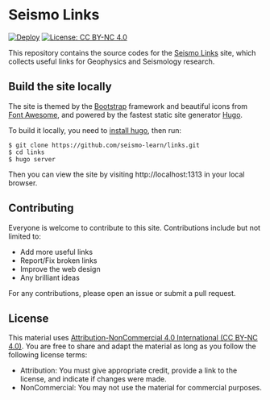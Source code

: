 # Seismo Links

[![Deploy](https://github.com/seismo-learn/links/actions/workflows/deploy.yml/badge.svg)](https://github.com/seismo-learn/links/actions/workflows/deploy.yml)
[![License: CC BY-NC 4.0](https://img.shields.io/badge/License-CC%20BY--NC%204.0-blue.svg)](https://creativecommons.org/licenses/by-nc/4.0/deed.en)

This repository contains the source codes for the [Seismo Links](https://seismo-learn.org/links/)
site, which collects useful links for Geophysics and Seismology research.

## Build the site locally

The site is themed by the [Bootstrap](https://getbootstrap.com/) framework and
beautiful icons from [Font Awesome](https://fontawesome.com/), and powered by
the fastest static site generator [Hugo](https://gohugo.io/).

To build it locally, you need to [install hugo](https://gohugo.io/getting-started/installing/),
then run:

```
$ git clone https://github.com/seismo-learn/links.git
$ cd links
$ hugo server
```

Then you can view the site by visiting http://localhost:1313 in your local browser.

## Contributing

Everyone is welcome to contribute to this site. Contributions include but not limited to:

- Add more useful links
- Report/Fix broken links
- Improve the web design
- Any brilliant ideas

For any contributions, please open an issue or submit a pull request.

## License

This material uses [Attribution-NonCommercial 4.0 International (CC BY-NC 4.0)](https://creativecommons.org/licenses/by-nc/4.0/deed.en).
You are free to share and adapt the material as long as you follow the following
license terms:

- Attribution: You must give appropriate credit, provide a link to the license, and indicate if changes were made.
- NonCommercial: You may not use the material for commercial purposes.
